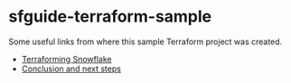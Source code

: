 # sfguide-terraform-sample

Some useful links from where this sample Terraform project was created.

* [Terraforming Snowflake](https://quickstarts.snowflake.com/guide/terraforming_snowflake/#0)
* [Conclusion and next steps](https://quickstarts.snowflake.com/guide/terraforming_snowflake/#12)
